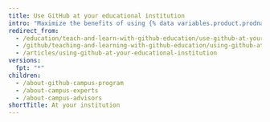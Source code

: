 ```yaml
---
title: Use GitHub at your educational institution
intro: "Maximize the benefits of using {% data variables.product.prodname_dotcom %} at your institution for your students, instructors, and IT staff with {% data variables.product.prodname_education %} and our various training programs for students and instructors."
redirect_from:
  - /education/teach-and-learn-with-github-education/use-github-at-your-educational-institution
  - /github/teaching-and-learning-with-github-education/using-github-at-your-educational-institution
  - /articles/using-github-at-your-educational-institution
versions:
  fpt: "*"
children:
  - /about-github-campus-program
  - /about-campus-experts
  - /about-campus-advisors
shortTitle: At your institution
---
```

